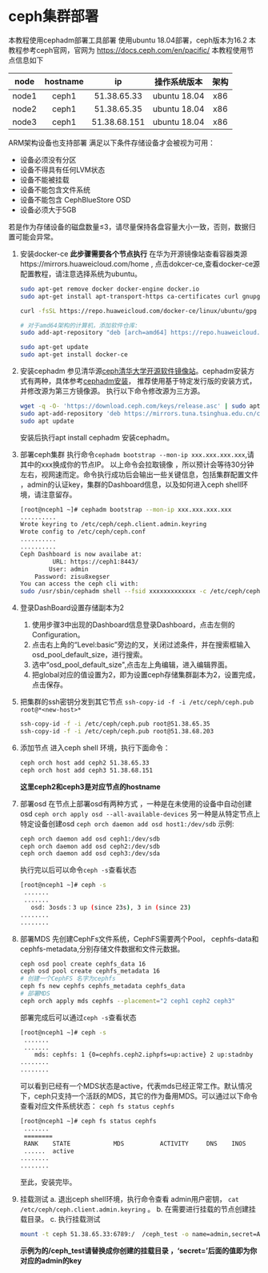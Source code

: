 # ceph集群部署

本教程使用cephadm部署工具部署
使用ubuntu 18.04部署，ceph版本为16.2
本教程参考ceph官网，官网为 https://docs.ceph.com/en/pacific/
本教程使用节点信息如下

|node| hostname |ip| 操作系统版本|架构|
|:-----:|:-------:|:-------:|:-------:|:----:|
|node1|ceph1|51.38.65.33|ubuntu 18.04| x86|
|node2|ceph1|51.38.65.35|ubuntu 18.04| x86|
|node3|ceph1|51.38.68.151|ubuntu 18.04| x86|

ARM架构设备也支持部署
满足以下条件存储设备才会被视为可用：
+ 设备必须没有分区
+ 设备不得具有任何LVM状态
+ 设备不能被挂载
+ 设备不能包含文件系统
+ 设备不能包含 CephBlueStore OSD
+ 设备必须大于5GB

若是作为存储设备的磁盘数量≤3，请尽量保持各盘容量大小一致，否则，数据归置可能会异常。

1. 安装docker-ce
    **此步骤需要各个节点执行**
    在华为开源镜像站查看容器类源https://mirrors.huaweicloud.com/home , 点击dokcer-ce,查看docker-ce源配置教程，请注意选择系统为ubuntu。
    ```bash
    sudo apt-get remove docker docker-engine docker.io
    sudo apt-get install apt-transport-https ca-certificates curl gnupg2 software-properties-common
    
    curl -fsSL https://repo.huaweicloud.com/docker-ce/linux/ubuntu/gpg | sudo apt-key add -

    # 对于amd64架构的计算机，添加软件仓库:
    sudo add-apt-repository "deb [arch=amd64] https://repo.huaweicloud.com/docker-ce/linux/ubuntu $(lsb_release -cs) stable"

    sudo apt-get update
    sudo apt-get install docker-ce
    ```
2. 安装cephadm
    参见清华源[ceph清华大学开源软件镜像站](https://mirrors.tuna.tsinghua.edu.cn/help/ceph/)。cephadm安装方式有两种，具体参考[cephadm安装](https://docs.ceph.com/en/quincy/cephadm/install/#install-cephadm)， 推荐使用基于特定发行版的安装方式，并修改源为第三方镜像源。
    执行以下命令修改源为三方源。
    ```bash
    wget -q -O- 'https://download.ceph.com/keys/release.asc' | sudo apt-key add -
    sudo apt-add-repository 'deb https://mirrors.tuna.tsinghua.edu.cn/ceph/debian-octopus/ buster main'
    sudo apt update
    ```
    安装后执行apt install cephadm 安装cephadm。
3. 部署ceph集群
    执行命令`cephadm bootstrap --mon-ip xxx.xxx.xxx.xxx`,请其中的xxx换成你的节点IP。
    以上命令会拉取镜像 ，所以预计会等待30分钟左右，视网速而定。命令执行成功后会输出一些关键信息，包括集群配置文件 ，admin的认证key，集群的Dashboard信息，以及如何进入ceph shell环境，请注意留存。
    ```bash
    [root@nceph1 ~]# cephadm bootstrap --mon-ip xxx.xxx.xxx.xxx
    ..........
    Wrote keyring to /etc/ceph/ceph.client.admin.keyring
    Wrote config to /etc/ceph/ceph.conf
    ..........
    ..........
    Ceph Dashboard is now availabe at:
             URL: https://ceph1:8443/
            User: admin
        Password: zisu8xegser
    You can access the ceph cli with:
    sudo /usr/sbin/cephadm shell --fsid xxxxxxxxxxxxx -c /etc/ceph/ceph.conf -k /etc/ceph/ceph.client.admin.keyring
    ```
4. 登录DashBoard设置存储副本为2
    1. 使用步骤3中出现的Dashboard信息登录Dashboard，点击左侧的Configuration。
    2. 点击右上角的“Level:basic”旁边的叉，关闭过滤条件，并在搜索框输入osd_pool_default_size，进行搜索。
    3. 选中“osd_pool_default_size",点击左上角编辑，进入编辑界面。
    4. 把global对应的值设置为2，即为设置ceph存储集群副本为2，设置完成，点击保存。
5. 把集群的ssh密钥分发到其它节点
    `ssh-copy-id -f -i /etc/ceph/ceph.pub root@*<new-host>*`

    ```bash
    ssh-copy-id -f -i /etc/ceph/ceph.pub root@51.38.65.35
    ssh-copy-id -f -i /etc/ceph/ceph.pub root@51.38.68.203
    ```
6. 添加节点
    进入ceph shell 环境，执行下面命令：
    ```bash
    ceph orch host add ceph2 51.38.65.33
    ceph orch host add ceph3 51.38.68.151
    ```
    **这里ceph2和ceph3是对应节点的hostname**
7. 部署osd 
    在节点上部署osd有两种方式 ，一种是在未使用的设备中自动创建osd
    `ceph orch apply osd --all-available-devices`
    另一种是从特定节点上特定设备创建osd
    `ceph orch daemon add osd host1:/dev/sdb`
    示例:
    ```bash
    ceph orch daemon add osd ceph1:/dev/sdb
    ceph orch daemon add osd ceph2:/dev/sdb
    ceph orch daemon add osd ceph3:/dev/sda
    ```
    执行完以后可以命令`ceph -s`查看状态
    ```bash
    [root@nceph1 ~]# ceph -s
     .......   
     .......
       osd: 3osds：3 up (since 23s), 3 in (since 23)
    ........
    ........
    ```
8. 部署MDS
    先创建CephFs文件系统，CephFS需要两个Pool， cephfs-data和cephfs-metadata,分别存储文件数据和文件元数据。
    ```bash
    ceph osd pool create cephfs_data 16
    ceph osd pool create cephfs_metadata 16
    # 创建一个CephFS 名字为cephfs
    ceph fs new cephfs cephfs_metadata cephfs_data
    # 部署MDS
    ceph orch apply mds cephfs --placement="2 ceph1 ceph2 ceph3"
    ```
    部署完成后可以通过`ceph -s`查看状态
    ```bash
    [root@nceph1 ~]# ceph -s
     .......   
     .......
        mds: cephfs: 1 {0=cephfs.ceph2.iphpfs=up:active} 2 up:stadnby
    ........
    ........
    ```
    可以看到已经有一个MDS状态是active，代表mds已经正常工作。默认情况下，ceph只支持一个活跃的MDS，其它的作为备用MDS。可以通过以下命令查看对应文件系统状态：
    `ceph fs status cephfs`
    ```bash
    [root@nceph1 ~]# ceph fs status cephfs
     .......   
     ========
     RANK    STATE            MDS          ACTIVITY     DNS    INOS
     ......  active
    ........
    ........
    ```
    至此，安装完毕。
9. 挂载测试
    a. 退出ceph shell环境，执行命令查看 admin用户密钥， `cat /etc/ceph/ceph.client.admin.keyring` 。
    b. 在需要进行挂载的节点创建挂载目录。
    c. 执行挂载测试
    ```bash
    mount -t ceph 51.38.65.33:6789:/  /ceph_test -o name=admin,secret=A......LLFSFF==
    ```
    **示例为的/ceph_test请替换成你创建的挂载目录 ，‘secret=’后面的值即为你对应的admin的key**